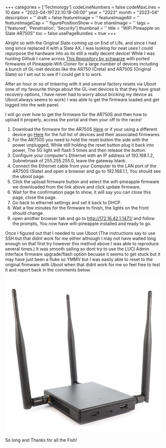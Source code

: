 ﻿+++
categories = ['Technology']
codeLineNumbers = false
codeMaxLines = 10
date = "2023-04-19T22:10:18-06:00"
year = "2023"
month = "2023-04"
description = ''
draft = false
featureImage = ''
featureImageAlt = ''
featureImageCap = ''
figurePositionShow = true
shareImage = ''
tags = ['featured', 'Penetration', 'Security']
thumbnail = ''
title = "WiFi Pineapple on Slate AR750S"
toc = false
usePageBundles = true
+++

Alright so with the Original Slate coming up on End of Life, and since I had long since replaced it with a Slate AX, I was looking for neat uses I could repurpose the hardware into as its still a really decent device! While I was hunting Github I came across [This Repository by xchwarze](https://github.com/xchwarze/wifi-pineapple-cloner) with ported firmwares of Pineapple-Wifi Cloner for a large number of devices including a bunch of GL-inet devices like the AR750 (Creta) and AR750S (Original Slate) so I set out to see if I could get it to work.

After an hour or so of tinkering with it and several factory resets via Uboot (one of my favourite things about the GL-inet devices is that they have great recovery options, I have never had to worry about bricking my device as Uboot always seems to work) I was able to get the firmware loaded and get logged into the web panel.

I will go over how to get the firmware for the AR750S and then how to upload it properly, access the portal and then your off to the races!

1. Download the firmware for the AR750S [Here](https://github.com/xchwarze/wifi-pineapple-cloner-builds/raw/main/releases/gl-ar750s-universal-sysupgrade.bin) or if your using a different device go [Here](https://github.com/xchwarze/wifi-pineapple-cloner-builds) for the full list of devices and their associated firmwares.
2. For the AR750S you need to hold the reset button the side with the power unplugged, While still holding the reset button plug it back into power, The 5G light will flash 5 times and then release the button.
3. Configure your computer's Ethernet with an IP address of 192.168.1.2, Subnetmask of 255.255.255.0, leave the gateway blank. 
4. Connect the Ethernet cable from your Computer to the LAN port of the AR750S (Slate) and open a browser and go to 192.168.1.1, You should see the uboot page. 
5. Click the upload firmware button and select the wifi-pineapple firmware we downloaded from the link above and click update firmware. 
6. Wait for the confirmation page to show, it will say you can close this page, close the page.
7. Go back to ethernet settings and set it back to DHCP. 
8. Wait a few minutes for the firmware to finish, the lights on the front should change. 
9. open another browser tab and go to http://172.16.42.1:1471/ and follow the prompts, You now have wifi-pineapple installed and ready to go. 

Once I figured out that I needed to use Uboot (The instructions say to use SSH but that didnt work for me either although I may not have waited long enough on that first try however this method above I was able to reproduce several times.) It was smooth sailing so dont try to use the LUCI Admin interface firmware upgrade/flash option becuase it seems to get stuck but it may have just been a fluke so YMMV but I was easily able to reset to the original firmware with Uboot when that didnt work for me so feel free to test it and report back in the comments below. 

![Original Wifi-Pinapple](wp-mk7_81d03a53-bf1a-426f-9425-a34c8b3d9c85_1200x.webp)

So long and Thanks for all the Fish!